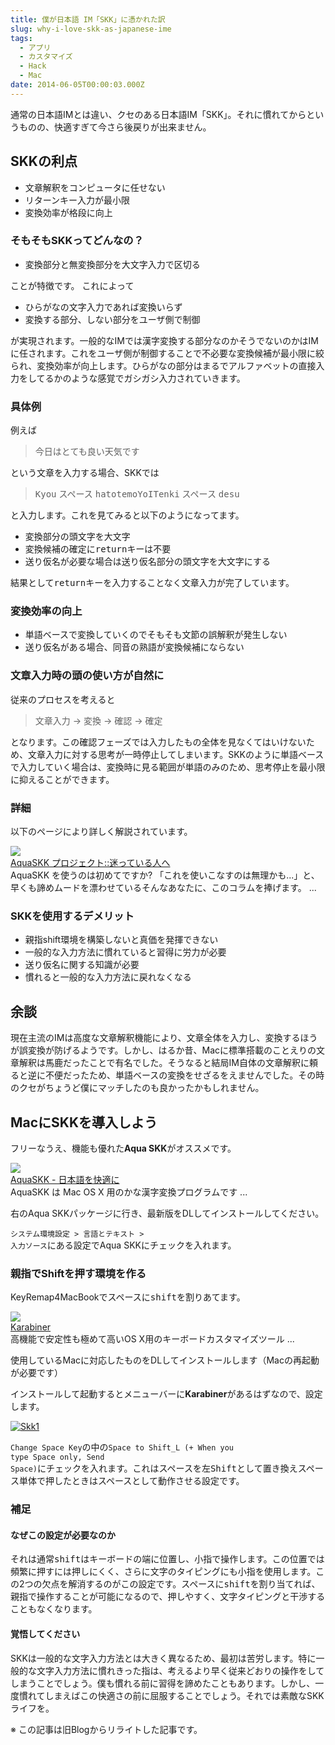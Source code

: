 ```yaml
---
title: 僕が日本語 IM「SKK」に憑かれた訳
slug: why-i-love-skk-as-japanese-ime
tags:
  - アプリ
  - カスタマイズ
  - Hack
  - Mac
date: 2014-06-05T00:00:03.000Z
---
```

通常の日本語IMとは違い、クセのある日本語IM「SKK」。それに慣れてからというものの、快適すぎて今さら後戻りが出来ません。

## SKKの利点
- 文章解釈をコンピュータに任せない
- リターンキー入力が最小限
- 変換効率が格段に向上

### そもそもSKKってどんなの？
- 変換部分と無変換部分を大文字入力で区切る

ことが特徴です。 これによって
- ひらがなの文字入力であれば変換いらず
- 変換する部分、しない部分をユーザ側で制御

が実現されます。一般的なIMでは漢字変換する部分なのかそうでないのかはIMに任されます。これをユーザ側が制御することで不必要な変換候補が最小限に絞られ、変換効率が向上します。ひらがなの部分はまるでアルファベットの直接入力をしてるかのような感覚でガシガシ入力されていきます。

### 具体例
例えば

> 今日はとても良い天気です

という文章を入力する場合、SKKでは

> <kbd>K</kbd><kbd>you</kbd> <kbd>スペース</kbd> <kbd>hatotemo</kbd><kbd>Y</kbd><kbd>o</kbd><kbd>I</kbd><kbd>T</kbd><kbd>enki</kbd> <kbd>スペース</kbd> <kbd>desu</kbd>

と入力します。これを見てみると以下のようになってます。

- 変換部分の頭文字を大文字
- 変換候補の確定に<kbd>return</kbd>キーは不要
- 送り仮名が必要な場合は送り仮名部分の頭文字を大文字にする

結果として<kbd>return</kbd>キーを入力することなく文章入力が完了しています。

### 変換効率の向上

- 単語ベースで変換していくのでそもそも文節の誤解釈が発生しない
- 送り仮名がある場合、同音の熟語が変換候補にならない

### 文章入力時の頭の使い方が自然に

従来のプロセスを考えると

> 文章入力 → 変換 → 確認 → 確定

となります。この確認フェーズでは入力したもの全体を見なくてはいけないため、文章入力に対する思考が一時停止してしまいます。SKKのように単語ベースで入力していく場合は、変換時に見る範囲が単語のみのため、思考停止を最小限に抑えることができます。

### 詳細

以下のページにより詳しく解説されています。

<div class="cstmreba"> <div class="link-card-box"> <div class="link-card-image"> <a href="http://aquaskk.osdn.jp/aquaskk_pr.html" target="_blank"> <img src="http://capture.heartrails.com/128x128?http://aquaskk.osdn.jp/aquaskk_pr.html"> </a> </div><div class="link-card-info"> <div class="link-card-name"> <a href="http://aquaskk.osdn.jp/aquaskk_pr.html" target="_blank"> AquaSKK プロジェクト::迷っている人へ</a> </div><div class="link-card-detail"> <div class="link-card-detail-select"> AquaSKK を使うのは初めてですか? 「これを使いこなすのは無理かも...」と、早くも諦めムードを漂わせているそんなあなたに、このコラムを捧げます。 ...</div><div class="link-card-detail-memo"> </div></div><div class="link-card-footer"> </div></div></div></div>

### SKKを使用するデメリット

- 親指shift環境を構築しないと真価を発揮できない
- 一般的な入力方法に慣れていると習得に労力が必要
- 送り仮名に関する知識が必要
- 慣れると一般的な入力方法に戻れなくなる

## 余談
現在主流のIMは高度な文章解釈機能により、文章全体を入力し、変換するほうが誤変換が防げるようです。しかし、はるか昔、Macに標準搭載のことえりの文章解釈は馬鹿だったことで有名でした。そうなると結局IM自体の文章解釈に頼ると逆に不便だったため、単語ベースの変換をせざるをえませんでした。その時のクセがちょうど僕にマッチしたのも良かったかもしれません。

## MacにSKKを導入しよう

フリーなうえ、機能も優れた**Aqua SKK**がオススメです。

<div class="cstmreba"> <div class="link-card-box"> <div class="link-card-image"> <a href="http://aquaskk.osdn.jp/" target="_blank"> <img src="http://capture.heartrails.com/128x128?http://aquaskk.osdn.jp/"> </a> </div><div class="link-card-info"> <div class="link-card-name"> <a href="http://aquaskk.osdn.jp/" target="_blank"> AquaSKK - 日本語を快適に</a> </div><div class="link-card-detail"> <div class="link-card-detail-select"> AquaSKK は Mac OS X 用のかな漢字変換プログラムです ...</div><div class="link-card-detail-memo"> </div></div><div class="link-card-footer"> </div></div></div></div>


右のAqua SKKパッケージに行き、最新版をDLしてインストールしてください。

<code>システム環境設定 > 言語とテキスト > 入力ソース</code>にある設定でAqua SKKにチェックを入れます。

### 親指でShiftを押す環境を作る

KeyRemap4MacBookで<kbd>スペース</kbd>に<kbd>shift</kbd>を割りあてます。


<div class="cstmreba"> <div class="link-card-box"> <div class="link-card-image"> <a href="https://pqrs.org/macosx/keyremap4macbook/index.html.ja" target="_blank"> <img src="http://capture.heartrails.com/128x128?https://pqrs.org/macosx/keyremap4macbook/index.html.ja"> </a> </div><div class="link-card-info"> <div class="link-card-name"> <a href="http://aquaskk.osdn.jp/" target="_blank">Karabiner</a> </div><div class="link-card-detail"> <div class="link-card-detail-select"> 高機能で安定性も極めて高いOS X用のキーボードカスタマイズツール ...</div><div class="link-card-detail-memo"> </div></div><div class="link-card-footer"> </div></div></div></div>

使用しているMacに対応したものをDLしてインストールします（Macの再起動が必要です）

インストールして起動するとメニューバーに**Karabiner**があるはずなので、設定します。

[![Skk1](http://lh6.ggpht.com/-ifYieaTibJM/T-CTl87-hjI/AAAAAAAAEa8/ThWzbQqMGVM/skk1.png?imgmax=800 "Skk1")](http://lh6.ggpht.com/-ifYieaTibJM/T-CTl87-hjI/AAAAAAAAEa8/ThWzbQqMGVM/skk1.png?imgmax=800 "Skk1")

<code>Change Space Key</code>の中の<code>Space to Shift_L (+ When you type Space only, Send Space)</code>にチェックを入れます。これは<kbd>スペース</kbd>を<kbd>左Shift</kbd>として置き換え<kbd>スペース</kbd>単体で押したときはスペースとして動作させる設定です。

### 補足
#### なぜこの設定が必要なのか
それは通常<kbd>shift</kbd>はキーボードの端に位置し、小指で操作します。この位置では頻繁に押すには押しにくく、さらに文字のタイピングにも小指を使用します。この2つの欠点を解消するのがこの設定です。<kbd>スペース</kbd>に<kbd>shift</kbd>を割り当てれば、親指で操作することが可能になるので、押しやすく、文字タイピングと干渉することもなくなります。

#### 覚悟してください
SKKは一般的な文字入力方法とは大きく異なるため、最初は苦労します。特に一般的な文字入力方法に慣れきった指は、考えるより早く従来どおりの操作をしてしまうことでしょう。僕も慣れる前に習得を諦めたこともあります。しかし、一度慣れてしまえばこの快適さの前に屈服することでしょう。それでは素敵なSKKライフを。

※ この記事は旧Blogからリライトした記事です。
